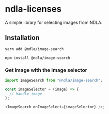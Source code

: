 # ndla-licenses

A simple library for selecting images from NDLA.

## Installation

```sh
yarn add @ndla/image-search
```

```sh
npm install @ndla/image-search
```

### Get image with the image selector

```js
import ImageSearch from "@ndla/image-search";

const imageSelector = (image) => {
  // handle image
};

<ImageSearch onImageSelect={imageSelector} />;
```
